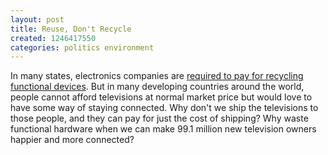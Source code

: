 ```yaml
---
layout: post
title: Reuse, Don't Recycle
created: 1246417550
categories: politics environment
---
```

In many states, electronics companies are [required to pay for recycling functional devices](http://www.nytimes.com/2009/06/30/science/earth/30ewaste.html). But in many developing countries around the world, people cannot afford televisions at normal market price but would love to have some way of staying connected. Why don't we ship the televisions to those people, and they can pay for just the cost of shipping? Why waste functional hardware when we can make 99.1 million new television owners happier and more connected?
